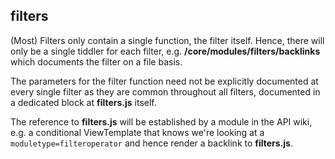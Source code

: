 ## filters

(Most) Filters only contain a single function, the filter itself. Hence, there will only be a single tiddler for each filter, e.g. **/core/modules/filters/backlinks** which documents the filter on a file basis.

The parameters for the filter function need not be explicitly documented at every single filter as they are common throughout all filters, documented in a dedicated block at **filters.js** itself.

The reference to **filters.js** will be established by a module in the API wiki, e.g. a conditional ViewTemplate that knows we're looking at a `moduletype=filteroperator` and hence render a backlink to **filters.js**.
